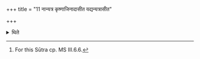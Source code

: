 +++
title = "11 नान्यत्र कृष्णाजिनादासीत यद्यन्यत्रासीत"

+++

<details><summary>थिते</summary>

11. he should not sit anywhere except on the black antelope-skin. If he sits anywhere else, he should mutter devān janamagan yajñañ...[^1]  


[^1]: For this Sūtra cp. MS III.6.6.
</details>
